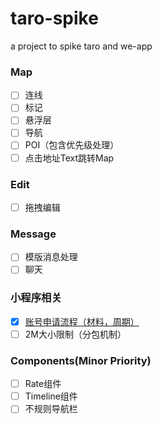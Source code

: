 # taro-spike
a project to spike taro and we-app

### Map

* [ ] 连线
* [ ] 标记
* [ ] 悬浮层
* [ ] 导航
* [ ] POI（包含优先级处理）
* [ ] 点击地址Text跳转Map

### Edit

* [ ] 拖拽编辑

### Message

* [ ] 模版消息处理
* [ ] 聊天

### 小程序相关

* [x] [账号申请流程（材料，周期）](./docs/weapp-related.md)
* [ ] 2M大小限制（分包机制）

### Components(Minor Priority)

* [ ] Rate组件
* [ ] Timeline组件
* [ ] 不规则导航栏